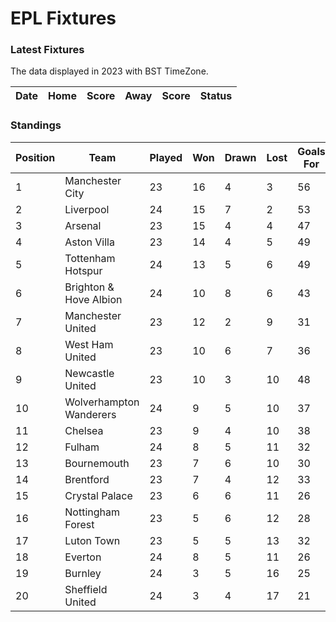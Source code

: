 # EPL Fixtures

### Latest Fixtures

The data displayed in 2023 with BST TimeZone.

<!-- START_TABLE -->
| Date | Home | Score | Away | Score | Status |
|-------------|--------|--------------|--------|--------------|--------|
<!-- END_TABLE -->

### Standings

<!-- START_STANDINGS -->
| Position | Team | Played | Won | Drawn | Lost | Goals For | Goals Against | Goal Difference | Points |
|----------|------|--------|-----|-------|------|-----------|---------------|-----------------|--------|
| 1 | Manchester City | 23 | 16 | 4 | 3 | 56 | 25 | 31 | 52 |
| 2 | Liverpool | 24 | 15 | 7 | 2 | 53 | 23 | 30 | 52 |
| 3 | Arsenal | 23 | 15 | 4 | 4 | 47 | 22 | 25 | 49 |
| 4 | Aston Villa | 23 | 14 | 4 | 5 | 49 | 30 | 19 | 46 |
| 5 | Tottenham Hotspur | 24 | 13 | 5 | 6 | 49 | 36 | 13 | 44 |
| 6 | Brighton & Hove Albion | 24 | 10 | 8 | 6 | 43 | 38 | 5 | 38 |
| 7 | Manchester United | 23 | 12 | 2 | 9 | 31 | 32 | -1 | 38 |
| 8 | West Ham United | 23 | 10 | 6 | 7 | 36 | 36 | 0 | 36 |
| 9 | Newcastle United | 23 | 10 | 3 | 10 | 48 | 37 | 11 | 33 |
| 10 | Wolverhampton Wanderers | 24 | 9 | 5 | 10 | 37 | 38 | -1 | 32 |
| 11 | Chelsea | 23 | 9 | 4 | 10 | 38 | 39 | -1 | 31 |
| 12 | Fulham | 24 | 8 | 5 | 11 | 32 | 38 | -6 | 29 |
| 13 | Bournemouth | 23 | 7 | 6 | 10 | 30 | 43 | -13 | 27 |
| 14 | Brentford | 23 | 7 | 4 | 12 | 33 | 39 | -6 | 25 |
| 15 | Crystal Palace | 23 | 6 | 6 | 11 | 26 | 40 | -14 | 24 |
| 16 | Nottingham Forest | 23 | 5 | 6 | 12 | 28 | 41 | -13 | 21 |
| 17 | Luton Town | 23 | 5 | 5 | 13 | 32 | 44 | -12 | 20 |
| 18 | Everton | 24 | 8 | 5 | 11 | 26 | 32 | -6 | 19 |
| 19 | Burnley | 24 | 3 | 5 | 16 | 25 | 48 | -23 | 14 |
| 20 | Sheffield United | 24 | 3 | 4 | 17 | 21 | 59 | -38 | 13 |
<!-- END_STANDINGS -->
